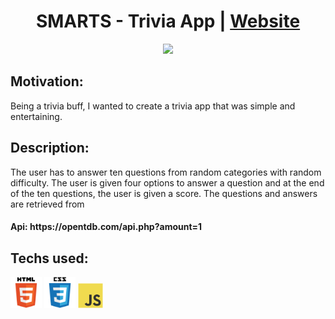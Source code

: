 <h1 align="center">SMARTS - Trivia App | <a href="https://smarts-trivia.netlify.app/">Website</a></h1>
<div align="center">
	  <img src="https://github.com/GregTorrillo/SMARTS-trivia-app/blob/main/smarts.gif" width="25%" />
</div>

## Motivation: 
Being a trivia buff, I wanted to create a trivia app that was simple and entertaining. 
	
## Description:
The user has to answer ten questions from random categories with random difficulty.  The user is given four options to answer a question and at the end of the ten questions, the user is given a score.  The questions and answers are retrieved from 
	
<h4>Api: https://opentdb.com/api.php?amount=1</h4>	

## Techs used:
<p align="left"><img src="https://raw.githubusercontent.com/devicons/devicon/master/icons/html5/html5-original-wordmark.svg" alt="html5" width="50" height="50"/> <img src="https://raw.githubusercontent.com/devicons/devicon/master/icons/css3/css3-original-wordmark.svg" alt="css3" width="50" height="50"/> <img src="https://raw.githubusercontent.com/devicons/devicon/master/icons/javascript/javascript-original.svg" alt="javascript" width="40" height="40"/></p>
